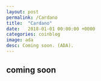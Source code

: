 ```yaml
---
layout: post
permalink: /Cardano
title:  "Cardano"
date:   2018-01-01 00:00:00 +0000
categories: coinblog
image: ada
desc: Coming soon. (ADA).
---
```

<h2>coming soon</h2>